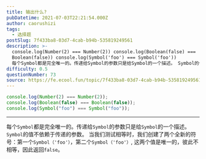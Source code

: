 ```yaml
---
title: 输出什么?
pubDatetime: 2021-07-03T22:21:54.000Z
author: caorushizi
tags:
  - 选择题
postSlug: 7f433ba8-03d7-4cab-b94b-535819249561
description: >-
  console.log(Number(2) === Number(2)) console.log(Boolean(false) ===
  Boolean(false)) console.log(Symbol('foo') === Symbol('foo'))
  每个Symbol都是完全唯一的。传递给Symbol的参数只是给Symbol的一个描述。 Symbol的值不依赖于传递的参数。 当我们测试相等时
difficulty: 0.5
questionNumber: 73
source: https://fe.ecool.fun/topic/7f433ba8-03d7-4cab-b94b-535819249561
---
```


```javascript
console.log(Number(2) === Number(2));
console.log(Boolean(false) === Boolean(false));
console.log(Symbol("foo") === Symbol("foo"));
```

---

每个`Symbol`都是完全唯一的。传递给`Symbol`的参数只是给`Symbol`的一个描述。 `Symbol`的值不依赖于传递的参数。 当我们测试相等时，我们创建了两个全新的符号：第一个`Symbol（'foo'）`，第二个`Symbol（'foo'）`, 这两个值是唯一的，彼此不相等，因此返回`false`。
